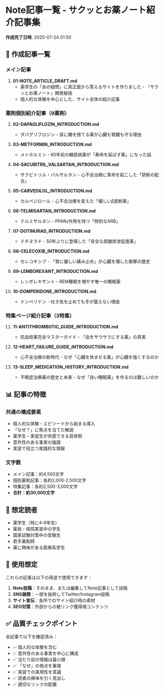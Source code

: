 # Note記事一覧 - サクッとお薬ノート紹介記事集

**作成完了日時**: 2025-07-24 01:50

## 📝 作成記事一覧

### メイン記事
1. **01-NOTE_ARTICLE_DRAFT.md**
   - 薬学生の「あの疑問」に真正面から答えるサイトを作りました - 『サクッとお薬ノート』開発秘話
   - 個人的な体験を中心とした、サイト全体の紹介記事

### 薬剤個別紹介記事（9薬剤）

2. **02-DAPAGLIFLOZIN_INTRODUCTION.md**
   - ダパグリフロジン - 尿に糖を捨てる薬が心臓も腎臓も守る理由

3. **03-METFORMIN_INTRODUCTION.md**
   - メトホルミン - 60年前の糖尿病薬が「寿命を延ばす薬」になった話

4. **04-SACUBITRIL_VALSARTAN_INTRODUCTION.md**
   - サクビトリル・バルサルタン - 心不全治療に革命を起こした「禁断の配合」

5. **05-CARVEDILOL_INTRODUCTION.md**
   - カルベジロール - 心不全治療を変えた「優しいβ遮断薬」

6. **06-TELMISARTAN_INTRODUCTION.md**
   - テルミサルタン - PPARγ作用を持つ「特別なARB」

7. **07-DOTINURAD_INTRODUCTION.md**
   - ドチヌラド - 50年ぶりに登場した「安全な尿酸排泄促進薬」

8. **08-CELECOXIB_INTRODUCTION.md**
   - セレコキシブ - 「胃に優しい痛み止め」が心臓を壊した衝撃の歴史

9. **09-LEMBOREXANT_INTRODUCTION.md**
   - レンボレキサント - REM睡眠を増やす唯一の睡眠薬

10. **10-DOMPERIDONE_INTRODUCTION.md**
    - ドンペリドン - 吐き気を止めても手が震えない理由

### 特集ページ紹介記事（3特集）

11. **11-ANTITHROMBOTIC_GUIDE_INTRODUCTION.md**
    - 抗血栓薬完全マスターガイド - 「血をサラサラにする薬」の真実

12. **12-HEART_FAILURE_GUIDE_INTRODUCTION.md**
    - 心不全治療の新時代 - なぜ「心臓を休ませる薬」が心臓を強くするのか

13. **13-SLEEP_MEDICATION_HISTORY_INTRODUCTION.md**
    - 不眠症治療薬の歴史と未来 - なぜ「良い睡眠薬」を作るのは難しいのか

## 📊 記事の特徴

### 共通の構成要素
- 個人的な体験・エピソードから始まる導入
- 「なぜ？」に焦点を当てた解説
- 薬学生・実習生が共感できる具体例
- 意外性のある事実の強調
- 実習で役立つ実践的な情報

### 文字数
- メイン記事：約4,500文字
- 個別薬剤記事：各約2,000-2,500文字
- 特集記事：各約2,500-3,000文字
- **合計：約30,000文字**

## 🎯 想定読者

- 薬学生（特に4-6年生）
- 薬局・病院実習中の学生
- 国家試験対策中の受験生
- 若手薬剤師
- 薬に興味がある医療系学生

## 📢 使用想定

これらの記事は以下の用途で使用できます：

1. **Note投稿**：そのまま、または編集してNote記事として投稿
2. **SNS展開**：一部を抜粋してTwitter/Instagram投稿
3. **サイト宣伝**：各所でのサイト紹介時の素材
4. **SEO対策**：外部からの被リンク獲得用コンテンツ

## ✅ 品質チェックポイント

全記事で以下を確認済み：
- ✅ 個人的な体験を含む
- ✅ 意外性のある事実を中心に構成
- ✅ 当たり前の情報は最小限
- ✅ 「なぜ」の視点を重視
- ✅ 実習での実用性を意識
- ✅ 読者の興味を引く見出し
- ✅ 適切なリンクの配置